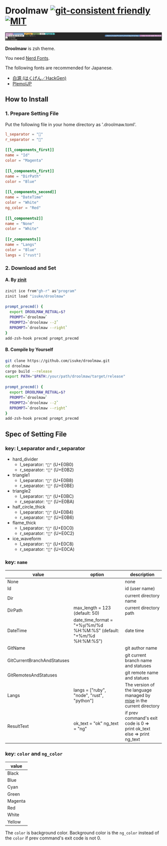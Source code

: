 # Droolmaw [![git-consistent friendly](https://img.shields.io/badge/git--consistent-friendly-brightgreen.svg)](https://github.com/isuke/git-consistent)  [![MIT](https://img.shields.io/github/license/mashape/apistatus.svg)](https://raw.githubusercontent.com/isuke/droolmaw/main/LICENSE)

![](https://raw.githubusercontent.com/isuke/droolmaw/images/image01.png)

**Droolmaw** is zsh theme.

You need [Nerd Fonts](https://www.nerdfonts.com/).

The following fonts are recommended for Japanese.

- [白源 (はくげん／HackGen)](https://github.com/yuru7/HackGen)
- [PlemolJP](https://github.com/yuru7/PlemolJP)

## How to Install

### 1. Prepare Setting File

Put the following file in your home directory as '.droolmaw.toml'.

```toml
l_separator = ""
r_separator = ""

[[l_components_first]]
name = "Id"
color = "Magenta"

[[l_components_first]]
name = "DirPath"
color = "Blue"

[[l_components_second]]
name = "DateTime"
color = "White"
ng_color = "Red"

[[l_components2]]
name = "None"
color = "White"

[[r_components]]
name = "Langs"
color = "Blue"
langs = ["rust"]
```

### 2. Download and Set

#### A. By [zinit](https://github.com/zdharma-continuum/zinit)

```sh
zinit ice from"gh-r" as"program"
zinit load "isuke/droolmaw"

prompt_precmd() {
  export DROOLMAW_RETVAL=$?
  PROMPT=`droolmaw`
  PROMPT2=`droolmaw --2`
  RPROMPT=`droolmaw --right`
}
add-zsh-hook precmd prompt_precmd
```

#### B. Compile by Yourself

```sh
git clone https://github.com/isuke/droolmaw.git
cd droolmaw
cargo build --release
export PATH="$PATH:/your/path/droolmaw/target/release"

prompt_precmd() {
  export DROOLMAW_RETVAL=$?
  PROMPT=`droolmaw`
  PROMPT2=`droolmaw --2`
  RPROMPT=`droolmaw --right`
}
add-zsh-hook precmd prompt_precmd
```

## Spec of Setting File

### key: l_separator and r_separator

- hard_divider
    - l_separator: `""` (U+E0B0)
    - r_separator: `""` (U+E0B2)
- triangle1
    - l_separator: `""` (U+E0B8)
    - r_separator: `""` (U+E0BE)
- triangle2
    - l_separator: `""` (U+E0BC)
    - r_separator: `""` (U+E0BA)
- half_circle_thick
    - l_separator: `""` (U+E0B4)
    - r_separator: `""` (U+E0B6)
- flame_thick
    - l_separator: `""` (U+E0C0)
    - r_separator: `""` (U+E0C2)
- ice_waveform
    - l_separator: `""` (U+E0C8)
    - r_separator: `""` (U+E0CA)

### key: `name`

| value                           | option           | description              |
| ------------------------------- | ---------------- | ------------------------ |
| None                            |                  | none                     |
| Id                              |                  | id (user name)           |
| Dir                             |                  | current directory name   |
| DirPath                         | max_length = 123 (default: 50)                      | current directory path   |
| DateTime                        | date_time_format = "+%y/%m/%d %H:%M:%S" (default: "+%m/%d %H:%M:%S") | date time                |
| GitName                         |                  | git author name          |
| GitCurrentBranchAndStatuses     |                  | git current branch name and statuses |
| GitRemotesAndStatuses           |                  | git remote name and statues          |
| Langs                           | langs = ["ruby", "node", "rust", "python"] | The version of the language managed by [mise](https://github.com/jdx/mise) in the current directory |
| ResultText                      | ok_text = "ok" ng_text = "ng" | if prev command's exit code is 0 => print ok_text else => print ng_text |

### key: `color` and `ng_color`

| value     |
| --------- |
| Black     |
| Blue      |
| Cyan      |
| Green     |
| Magenta   |
| Red       |
| White     |
| Yellow    |

The `color` is background color.
Background color is the `ng_color` instead of the `color` if prev command's exit code is not 0.
